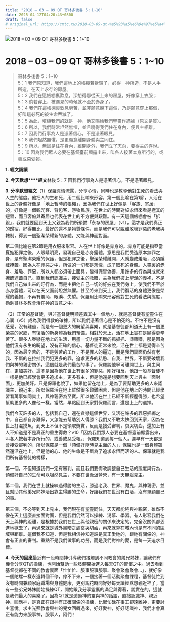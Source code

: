 ```yaml
---
title: "2018 – 03 – 09 QT 哥林多後書 5：1~10"
date: 2025-04-12T04:20:43+0800
draft: false
# original_url: https://cmtc.tw/2018-03-09-qt-%e5%93%a5%e6%9e%97%e5%a4%9a%e5%be%8c%e6%9b%b8-5%ef%bc%9a110
---
```


![2018 – 03 – 09 QT 哥林多後書 5：1~10](/images/qt.jpg   "2018 – 03 – 09 QT 哥林多後書 5：1~10")

# 2018 – 03 – 09 QT 哥林多後書 5：1~10

> 哥林多後書 5：1~10  
> 5：1 我們原知道，我們這地上的帳棚若拆毀了，必得　神所造，不是人手所造，在天上永存的房屋。  
> 5：2 我們在這帳棚裏歎息，深想得那從天上來的房屋，好像穿上衣服；  
> 5：3 倘若穿上，被遇見的時候就不至於赤身了。  
> 5：4 我們在這帳棚裏歎息勞苦，並非願意脫下這個，乃是願意穿上那個，好叫這必死的被生命吞滅了。  
> 5：5 為此，培植我們的就是　神，他又賜給我們聖靈作憑據（原文是質）。  
> 5：6 所以，我們時常坦然無懼，並且曉得我們住在身內，便與主相離。  
> 5：7 因我們行事為人是憑著信心，不是憑著眼見。  
> 5：8 我們坦然無懼，是更願意離開身體與主同住。  
> 5：9 所以，無論是住在身內，離開身外，我們立了志向，要得主的喜悅。  
> 5：10 因為我們眾人必要在基督臺前顯露出來，叫各人按著本身所行的，或善或惡受報。

**1.** **經文誦讀**

**2. 今天默想****經文**林後 5：7 因我們行事為人是憑著信心，不是憑著眼見。

**3. 分享默想經文**（1）保羅真情流露，分享心情，同時也是教導他對生死的看法與人生的態度。他把人的生和死，用二個比喻來形容，第一個比喻在第1節，人活在世上的身體好像是「地上暫時的帳棚」，因為我們在世上好像是「客旅、寄居」的，好像是一個觀光客、背包客、游牧民族，在世上的時間對於永恆來看是極其的短暫，而且客旅與寄居也代表在世上的不方便與艱難。有一天這個帳棚會被「拆毀」，我們就要回到天上父親為我們所預備「永存的房屋」（v1），這才是我們真正的歸宿，好得無比。最好的還不是物質條件，而是我們可以脫離敗壞罪惡的老我與轄制，得到一個聖潔榮耀新的身體，又能與神面對面。

第二個比喻在第2節是用衣服來形容。人在世上好像是赤身的。赤身可能是指亞當夏娃犯罪之後，人眼睛明亮，發現自己是赤身露體，意思是我們受造原本無罪之身，是有聖潔榮耀的保護，但是犯罪之後，聖潔榮耀離開，人就變成羞恥，必須隱藏掩蓋。因為人在罪惡之中，所做的一切都是羞愧，成了取死的身體。人靈裏的赤身、羞恥、罪惡，所以人都必須帶上面具，變得假冒偽善，用許多的行為與成就來掩飾遮蓋自己。直到我們認識主，接受主的救贖，主為我們披上聖潔的義袍，不是我們自己做出來的好行為，而是主把他自己一切的好披在我們身上，使我們不至於赤身露體，可以在天父面前坦然無懼。甚至將來到天上，我們復活的身體更像是榮耀的義袍，不再有羞恥、眼淚、失望。保羅用比喻來形容他對生死的看法與態度，勸勉哥林多教會活在神的旨意之中。

（2）正常的基督徒，與非基督徒明顯差異其中一個地方，就是基督徒有聖靈住在心裏（v5）成為我們得救的確據，所以我們憑著信心是不怕死的。不怕不是沒有感覺，沒有難過，而是有一個更大的盼望與喜樂，就是基督徒都知道天上有一個更榮美的家鄉，有復活的新身體為我們預備。相對於天上，活在地上實在是顯得更辛苦了。很多人眷戀在地上的生活，用盡一切力量不斷的抓抓抓、賺賺賺，那是因為他們沒有永生的盼望，沒有正確的信心。基督徒正常來說，活在世上都是覺得辛苦的，因為最辛苦的，不是勞苦的工作，不是罪人的逼迫，而是我們裏面仍然有老我、不斷的在拉扯我們犯更多的罪，追求更多的私慾、自我、世界，不斷要破壞我們與神的親密關係，這個就是我們最苦的事了。保羅說他寧可離開世上，與主同在，更加美好。這不是因為他在世上有很多的罪惡，剛好相反，他跟一般基督徒不一樣是他已經學會更多追求主，更多有主，但是他還是想要回到天上與主「面對面」，更加美好。只是保羅也說了，如果他留在地上，是為了要幫助更多的人來認識主，親近主。所以保羅活在地上雖然很多艱難困苦，但是他在地上的時間已經學習看萬事如同糞土，與神親密為至寶。所以他活在世上已經不斷經歷得勝，也希望幫助更多的人像他一樣。當然，早點回到天家對保羅而言，還是上上的選擇。

我們今天許多的人，包括我自己，還在貪戀這個世界，又活在許多的罪惡捆綁之中，自己都自身難保，又怎能去幫助別人得勝？我們又不敢太快回到天家，因為在世上打混摸魚，到天上不但不是領取獎賞，反而是接受審判，哀哭切齒，還加上有人不知道是不是真正的重生得救？v10「因為我們眾人必要在基督臺前顯露出來，叫各人按著本身所行的，或善或惡受報。」保羅知道到每一個人，遲早有一天都是會接受審判的，所以保羅是一個「預備好隨時見主面的人」，保羅也是一個身體雖然還活在地上，但是他的心、他的生命是不斷為了追求永恆而活的人。保羅就是我們所有基督徒的榜樣，

第一個，不但知道我們一定有審判，而且我們要悔改調整自己生活的態度與行為，預備好自己的生命可以坦然見主，不要在世汲汲營營，有一天無臉見主。

第二個，我們在世上就操練過得勝的生活，勝過老我、世界、魔鬼，與神親密，並且幫助其他弟兄姊妹活出靠主得勝的生命，好讓我們在世沒有白活，沒有單顧自己的事。

第三個，不必等到天上見主，我們現在有聖靈同住，天天都能夠與神親密，雖然不像在天上這麼直接面對面，但是我們仍然可以操練、渴慕、學習。有人形容我們在天上與神的距離，是根據於我們在世上與他親密的關係來決定的。完全沒關係都丟進地獄去了，再過來就是城外黑暗之處哀哭切齒，再來就算在城內也是有不同的區域與距離。這個我不知道，但是我相信神知道誰是真正愛祂的，跟祂有關係的，神會有正直的審判。重點不是我們做事的功勞，而是我們對神的愛，是每一天追求目標。

**4. 今天的回應**最近有一段時間神引導我們接觸到不同教會的弟兄姊妹，讓我們有機會分享QT的操練，也開始幫助一些肢體開始進入每天QT的習慣之中。過去看到基督徒都在不同的教會裏面「忙忙忙、服事服事服事、聚會聚會聚會…」，就好像一個陀螺一樣永遠轉個不停，停不下來，一個接著一個活動聚會課程，基督徒忙到沒有時間兼顧家庭職場與身體健康，更別說花時間好好每天讀經默想親近神了。當有一些弟兄姊妹開始操練QT，開始跟我分享靈裏的滿足與得著，說實在的，這就是我們最大的喜樂了。因為QT就是透過神的靈與神的話語，直接認識神、親近神、回應神，是真正在跟神有正確關係的操練，比起忙碌在事工卻遠離神，更要討主喜悅。求主光照教會與神的兒女回轉過來，好好愛神，好好認識神，我們才會真正有能力來服事神，服事人，阿們！